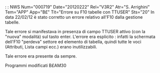  :  : NWS Num="000719" Date="20120222" Rel="V3R2" Atr="S. Arrighini" Tem="APP" App="B£" Tit="Errore su F10 tabelle con TTUSER" Sts="20"
In data 22/02/12 è stato corretto un errore relativo all'F10 dalla gestione tabelle.

Tale errore si manifestava in presenza di campo TTUSER attivo (con la "nuova" modalità) sul tasto enter.
L'errore era esplicito :  infatti la schermata dell'F10 "perdeva" settore ed elemento di tabella, quindi tutte le voci (Attributi, Lista campi ecc.) erano inutilizzabili.

Tale errore era presente da sempre.

Programmi modificati
B£AM30
